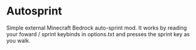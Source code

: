 # Autosprint
Simple external Minecraft Bedrock auto-sprint mod.
It works by reading your foward / sprint keybinds in
options.txt and presses the sprint key as you walk.
